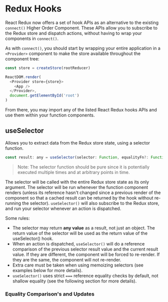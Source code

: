 # Redux Hooks 

React Redux now offers a set of hook APIs as an alternative to the existing `connect()` Higher Order Component. These APIs allow you to subscribe to the Redux store and dispatch actions, without having to wrap your components in `connect()`.

As with `connect()`, you should start by wrapping your entire application in a `<Provider>` component to make the store available throughout the component tree:

```js
const store = createStore(rootReducer)

ReactDOM.render(
  <Provider store={store}>
    <App />
  </Provider>,
  document.getElementById('root')
)
```

From there, you may import any of the listed React Redux hooks APIs and use them within your function components.

## useSelector 
Allows you to extract data from the Redux store state, using a selector function.
```js
const result: any = useSelector(selector: Function, equalityFn?: Function)
```
> Note: The selector function should be pure since it is potentially executed multiple times and at arbitrary points in time.

The selector will be called with the entire Redux store state as its only argument. The selector will be run whenever the function component renders (unless its reference hasn't changed since a previous render of the component so that a cached result can be returned by the hook without re-running the selector). `useSelector()` will also subscribe to the Redux store, and run your selector whenever an action is dispatched.

Some rules: 
* The selector may return **any value** as a result, not just an object. The return value of the selector will be used as the return value of the useSelector() hook.
* When an action is dispatched, `useSelector()` will do a reference comparison of the previous selector result value and the current result value. If they are different, the component will be forced to re-render. If they are the same, the component will not re-render.
* Extra care must be taken when using memoizing selectors (see examples below for more details).
* `useSelector()` uses strict `===` reference equality checks by default, not shallow equality (see the following section for more details).

### Equality Comparison's and Updates 